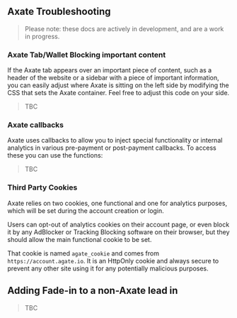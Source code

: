 ## Axate Troubleshooting

> Please note: these docs are actively in development, and are a work in progress.

### Axate Tab/Wallet Blocking important content

If the Axate tab appears over an important piece of content, such as a header of the website or a sidebar with a piece of important information, you can easily adjust where Axate is sitting on the left side by modifying the CSS that sets the Axate container. Feel free to adjust this code on your side.

> TBC

### Axate callbacks

Axate uses callbacks to allow you to inject special functionality or internal analytics in various pre-payment or post-payment callbacks. To access these you can use the functions:

> TBC

### Third Party Cookies

Axate relies on two cookies, one functional and one for analytics purposes, which will be set during the account creation or login.

Users can opt-out of analytics cookies on their account page, or even block it by any AdBlocker or Tracking Blocking software on their browser, but they should allow the main functional cookie to be set.

That cookie is named `agate_cookie` and comes from `https://account.agate.io`. It is an HttpOnly cookie and always secure to prevent any other site using it for any potentially malicious purposes.


## Adding Fade-in to a non-Axate lead in

> TBC
